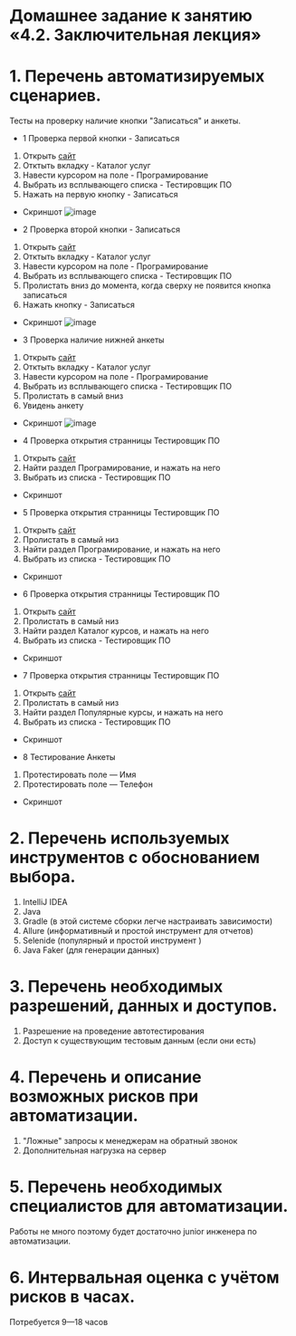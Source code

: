 # Домашнее задание к занятию «4.2. Заключительная лекция» 

# 1. Перечень автоматизируемых сценариев.

Тесты на проверку наличие кнопки "Записаться" и анкеты.

+ 1 Проверка первой кнопки - Записаться

1. Открыть [сайт](https://netology.ru/)
1. Отктыть вкладку - Каталог услуг
1. Навести курсором на поле - Програмирование
1. Выбрать из всплывающего списка - Тестировщик ПО
1. Нажать на первую кнопку - Записаться
+ Скриншот
![image](https://user-images.githubusercontent.com/110688302/199674423-40dd3966-250f-45f2-be14-73b2521c584a.png)

+ 2 Проверка второй кнопки - Записаться

1. Открыть [сайт](https://netology.ru/)
1. Отктыть вкладку - Каталог услуг
1. Навести курсором на поле - Програмирование
1. Выбрать из всплывающего списка - Тестировщик ПО
1. Пролистать вниз до момента, когда сверху не появится кнопка записаться
1. Нажать кнопку - Записаться
+ Скриншот
![image](https://user-images.githubusercontent.com/110688302/199674809-7b309aa9-3faa-4b67-8a64-8c289837a7ff.png)


+ 3 Проверка наличие нижней анкеты

1. Открыть [сайт](https://netology.ru/)
1. Отктыть вкладку - Каталог услуг
1. Навести курсором на поле - Програмирование
1. Выбрать из всплывающего списка - Тестировщик ПО
1. Пролистать в самый вниз
1. Увидень анкету
+ Скриншот
![image](https://user-images.githubusercontent.com/110688302/199674988-c816867e-c9a0-4fb2-ab5f-8007828bf316.png)

+ 4 Проверка открытия странницы Тестировщик ПО

1. Открыть [сайт](https://netology.ru/)
1. Найти раздел Програмирование, и нажать на него
1. Выбрать из списка - Тестировщик ПО
+ Скриншот

+ 5 Проверка открытия странницы Тестировщик ПО

1. Открыть [сайт](https://netology.ru/)
2. Пролистать в самый низ
3. Найти раздел Програмирование, и нажать на него
4. Выбрать из списка - Тестировщик ПО
+ Скриншот

+ 6 Проверка открытия странницы Тестировщик ПО

1. Открыть [сайт](https://netology.ru/)
2. Пролистать в самый низ
3. Найти раздел Каталог курсов, и нажать на него
4. Выбрать из списка - Тестировщик ПО
+ Скриншот

+ 7 Проверка открытия странницы Тестировщик ПО

1. Открыть [сайт](https://netology.ru/)
2. Пролистать в самый низ
3. Найти раздел Популярные курсы, и нажать на него
4. Выбрать из списка - Тестировщик ПО
+ Скриншот

+ 8 Тестирование Анкеты

1. Протестировать поле — Имя
1. Протестировать поле — Телефон
+ Скриншот

# 2. Перечень используемых инструментов с обоснованием выбора.

1. IntelliJ IDEA
2. Java
3. Gradle (в этой системе сборки легче настраивать зависимости)
4. Allure (информативный и простой инструмент для отчетов)
5. Selenide (популярный и простой инструмент )
6. Java Faker (для генерации данных)

# 3. Перечень необходимых разрешений, данных и доступов.

1. Разрешение на проведение автотестирования
2. Доступ к существующим тестовым данным (если они есть)

# 4. Перечень и описание возможных рисков при автоматизации.

1. "Ложные" запросы к менеджерам на обратный звонок
2. Дополнительная нагрузка на сервер

# 5. Перечень необходимых специалистов для автоматизации.

Работы не много поэтому будет достаточно junior инженера по автоматизации.

# 6. Интервальная оценка с учётом рисков в часах.

Потребуется 9—18 часов
